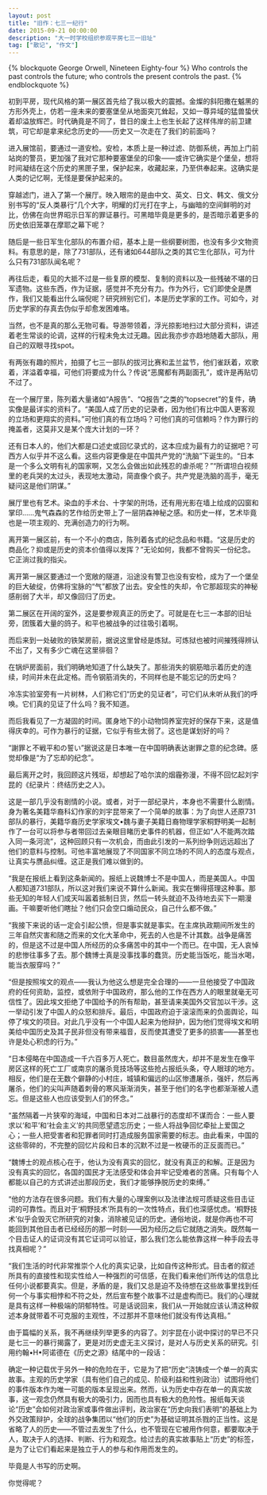 ```yaml
---
layout: post
title: "旧作：七三一纪行"
date: 2015-09-21 00:00:00
description: "大一时学校组织参观平房七三一旧址"
tag: ["散记", "作文"]
---
```


{% blockquote George Orwell, Nineteen Eighty-four  %}
Who controls the past controls the future; who controls the present controls the past.
{% endblockquote %}

初到平房，现代风格的第一展区首先给了我以极大的震撼。金燦的斜阳撒在魆黑的方形外壳上，仿若一座未来的要塞堡垒从地面突兀耸起，又如一尊异域的猛兽蛰伏着却溢放辉芒。时代确竟是不同了，昔日的废土上也生长起了这样伟岸的前卫建筑，可它却是拿来纪念历史的——历史又一次走在了我们的前面吗？

进入展馆前，要通过一道安检。安检，本质上是一种过滤、防御系统，再加上门前站岗的警员，更加强了我对它那种要塞堡垒的印象——或许它确实是个堡垒，想将时间凝结在这个历史的黑匣子里，保护起来，收藏起来，乃至供奉起来。这确实是人类的记忆啊，无怪是要保护起来的。

穿越滤门，进入了第一个展厅。映入眼帘的是由中文、英文、日文、韩文、俄文分别书写的“反人类暴行”几个大字，明耀的灯光打在字上，与幽暗的空间鲜明的对比，仿佛在向世界昭示日军的罪证暴行。可黑暗毕竟是更多的，是否暗示着更多的历史依旧笼罩在摩耶之幕下呢？

随后是一些日军生化部队的布置介绍，基本上是一些纲要树图，也没有多少文物资料。有意思的是，除了731部队，还有诸如644部队之类的其它生化部队，可为什么只有731部队闻名呢？

再往后走，看见的大抵不过是一些复原的模型、复制的资料以及一些残破不堪的日军遗物。这些东西，作为证据，感觉并不充分有力。作为外行，它们即使全是赝作，我们又能看出什么端倪呢？研究辨别它们，本是历史学家的工作。可如今，对历史学家的存真去伪似乎却愈发困难咯。

当然，也不是真的那么无物可看。导游带领着，浮光掠影地扫过大部分资料，讲述着老生常谈的论调，这样的行程未免太过无趣。因此我亦步亦趋地随着大部队，用自己的双眼寻找spot。

有两张有趣的照片，拍摄了七三一部队的拔河比赛和盂兰盆节，他们雀跃着，欢歌着，洋溢着幸福，可他们将要成为什么？传说“恶魔都有两副面孔”，或许是再贴切不过了。

在一个展厅里，陈列着大量诸如“A报告”、“Q报告”之类的“topsecret”的复件，确实像是最详实的资料了。“美国人成了历史的记录者，因为他们有比中国人更客观的立场和更翔实的资料。”可他们真的有立场吗？可他们真的可信赖吗？作为罪行的掩盖者，这莫非又是某个庞大计划的一环？

还有日本人的，他们大都是口述史或回忆录式的，这本应成为最有力的证据吧？可西方人似乎并不这么看。这些内容更像是在中国共产党的“洗脑”下诞生的。“日本是一个多么文明有礼的国家啊，又怎么会做出如此残忍的虐杀呢？”“所谓坦白视频里的老兵哭的太过头，表现地太激动，简直像个疯子。共产党是洗脑的高手，毫无疑问这是他们阴谋。”

展厅里也有艺术。染血的手术台、十字架的刑场，还有用光影在墙上绘成的囚窗和掌印……鬼气森森的艺作给历史带上了一层阴森神秘之感。和历史一样，艺术毕竟也是一项主观的、充满创造力的行为啊。

离开第一展区前，有一个不小的商店，陈列着各式的纪念品和书籍。“这是历史的商品化？抑或是历史的资本价值得以发挥？”无论如何，我都不曾购买一份纪念。它正淌过我的指尖。

离开第一展区要通过一个宽敞的隧道，沿途没有警卫也没有安检，成为了一个堡垒的巨大破绽，仿佛将宝脉的“气”都放了出去。安全性的失却，令它那超现实的神秘感削弱了大半，却又像回归了历史。

第二展区在开阔的室外，这是要参观真正的历史了。可就是在七三一本部的旧址旁，团簇着大量的鸽子。和平也被战争的过往吸引着啊。

而后来到一处破败的铁架房前，据说这里曾经是炼狱。可炼狱也被时间摧残得辨认不出了，又有多少亡魂在这里徘徊？

在锅炉房面前，我们明确地知道了什么缺失了。那些消失的钢筋暗示着历史的连续，时间并未在此定格。而令钢筋消失的，不同样也是不能忘记的历史吗？

冷冻实验室旁有一片树林，人们称它们“历史的见证者”，可它们从未听从我们的呼唤。它们真的见证了什么吗？我不知道。

而后我看见了一方凝固的时间。匿身地下的小动物饲养室完好的保存下来，这是值得庆幸的。可作为暴行的证据，它似乎有些太弱了。这也是谋划好的吗？

“謝罪と不戦平和の誓い”据说这是日本唯一在中国明确表达谢罪之意的纪念碑。感觉却像是“为了忘却的纪念”。

最后离开之时，我回顾这片残垣，却想起了哈尔滨的烟霾弥漫，不得不回忆起刘宇昆的《纪录片：终结历史之人》。

这是一部几乎没有剧情的小说。或者，对于一部纪录片，本身也不需要什么剧情。身为著名美籍华裔科幻作家的刘宇昆带来了一个简单的故事：为了向世人还原731部队的暴行，美籍华裔历史学家埃文•魏与妻子美籍日裔物理学家桐野明美一起制作了一台可以将参与者带回过去亲眼目睹历史事件的机器，但正如“人不能两次踏入同一条河流”，这种回顾只有一次机会，而由此引发的一系列纷争则远远超出了他们的意料与控制。可他丰富地展现了不同国家不同立场的不同人的态度与观点，让真实与赝品纠缠。这正是我们难以做到的。

“我是在报纸上看到这条新闻的。报纸上说魏博士不是中国人，而是美国人。中国人都知道731部队，所以这对我们来说不算什么新闻。我实在懒得搭理这种事。那些无知的年轻人们成天叫嚣着抵制日货，然后一转头就迫不及待地去买下一期漫画。干嘛要听他们瞎扯？他们只会空口煽动民众，自己什么都不做。”

“我接下来说的话一定会引起公愤，但是事实就是事实。在主席执政期间所发生的三年自然灾害和随之而来的文化大革命中，死去的人也是不计其数。战争是痛苦的，但是这不过是中国人所经历的众多痛苦中的其中一个而已。在中国，无人哀悼的悲惨往事多了去。那个魏博士真是没事找事的蠢货。历史能当饭吃，能当水喝，能当衣服穿吗？”

“但是按照埃文的观点——我认为他这么想是完全合理的——一旦他接受了中国政府的任何资助，监控，或依附于中国政府，那么他的工作在西方人的眼里就毫无可信性了。因此埃文拒绝了中国给予的所有帮助，甚至请来美国外交官加以干涉。这一举动引发了中国人的众怒和排斥。最后，中国政府迫于滚滚而来的负面舆论，叫停了埃文的项目。对此几乎没有一个中国人起来为他辩护，因为他们觉得埃文和明美给中国历史及其子民非但没有带来福音，反而使其遭受了更多的损害——甚至也许是处心积虑的行为。”

“日本侵略在中国造成一千六百多万人死亡。数目虽然庞大，却并不是发生在像平房区这样的死亡工厂或南京的屠杀竞技场等这些抢占报纸头条，夺人眼球的地方。相反，他们是在无数个僻静的小村庄，城镇和偏远的山区惨遭屠杀，强奸，然后再屠杀，他们的尖叫声随着刺骨的寒风渐渐消失，甚至于他们的名字也都渐渐被人遗忘。但是这些人也应该受到人们的怀念。”

“虽然隔着一片狭窄的海域，中国和日本对二战暴行的态度却不谋而合：一些人要求以‘和平’和‘社会主义’的共同愿望遗忘历史；一些人将战争回忆牵扯上爱国之心；一些人把受害者和犯罪者同时打造成服务国家需要的标志。由此看来，中国的这些零碎的，不完整的回忆片段和日本的沉默不过是一枚硬币的正反面而已。”

“魏博士的观点核心在于，他认为没有真实的回忆，就没有真正的和解。正是因为没有真实的回忆，各国的国民才无法感受和体会并牢记受难者的苦痛。只有每个人都能以自己的方式讲述出那段历史，我们才能够挣脱历史的束缚。”

“他的方法存在很多问题。我们有大量的心理案例以及法律法规可质疑这些目击证词的可靠性。而且对于‘桐野技术’所具有的一次性特点，我们也深感忧虑。‘桐野技术’似乎会毁灭它所研究的对象，消除被见证的历史。通俗地说，就是你再也不可能回到其他目击者已经经历的那一时刻——因为经历之后它就随之消失。既然每一个目击证人的证词没有其它证词可以验证，那么我们怎么能依靠这样一种手段去寻找真相呢？”

“我们生活的时代非常推崇个人化的真实记录，比如自传这种形式。目击者的叙述所具有的直接性和现实性给人一种强烈的可信感，在我们看来他们所传达的信息比任何小说都要真实。但是，矛盾的是，我们又总是迫不及待想在这些故事里找到任何一个与事实相悖和不符之处，然后宣布整个故事不过是虚构而已。我们的心理就是具有这样一种极端的阴郁特性。可是话说回来，我们从一开始就应该认清这种叙述本身就带着不可克服的主观性，不过那并不意味他们就没有传达真相。”

由于篇幅的关系，我不再继续列举更多的内容了。刘宇昆在小说中探讨的早已不只是七三一的暴行揭露了，更是对历史虚无主义探讨，是对人与历史关系的研究。引用约翰•H•阿诺德在《历史之源》结尾中的一段话：

确定一种记载优于另外一种的危险在于，它是为了把“历史”浇铸成一个单一的真实故事。主观的历史学家（具有他们自己的成见、阶级利益和性别政治）试图将他们的事件版本作为唯一可能的版本呈现出来。然而，认为历史中存在单一的真实故事，这一观念仍然具有极大的吸引力，因而也具有极大的危险性。报纸每天谈论“历史”会如何对政治家或事件做出评判，政治家在“历史向我们表明”的基础上为外交政策辩护，全球的战争集团以“他们的历史”为基础证明其杀戮的正当性。这是省略了人的历史——不管过去发生了什么，也不管现在它被用作何意，都要取决于人，取决于人的选择、判断、行为和观念。给过去的真实故事贴上“历史”的标签，是为了让它们看起来是独立于人的参与和作用而发生的。

毕竟是人书写的历史啊。

你觉得呢？
